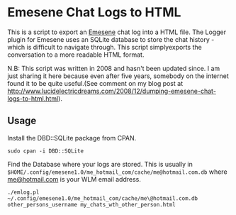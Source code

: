Emesene Chat Logs to HTML
=========================

This is a script to export an [Emesene](http://blog.emesene.org/) chat log into a HTML file. The Logger plugin for Emesene uses an SQLite database to store the chat history - which is difficult to navigate through. This script simplyexports the conversation to a more readable HTML format.

N.B: This script was written in 2008 and hasn't been updated since. I am just sharing it here because even after five years, somebody on the internet found it to be quite useful.(See comment on my blog post at http://www.lucidelectricdreams.com/2008/12/dumping-emesene-chat-logs-to-html.html). 

Usage
-----

Install the DBD::SQLite package from CPAN.

```
sudo cpan -i DBD::SQLite
```


Find the Database where your logs are stored. This is usually in `$HOME/.config/emesene1.0/me_hotmail_com/cache/me@hotmail.com.db` where me@hotmail.com is your WLM email address.
```
./emlog.pl ~/.config/emesene1.0/me_hotmail_com/cache/me\@hotmail.com.db other_persons_username my_chats_wth_other_person.html
```



